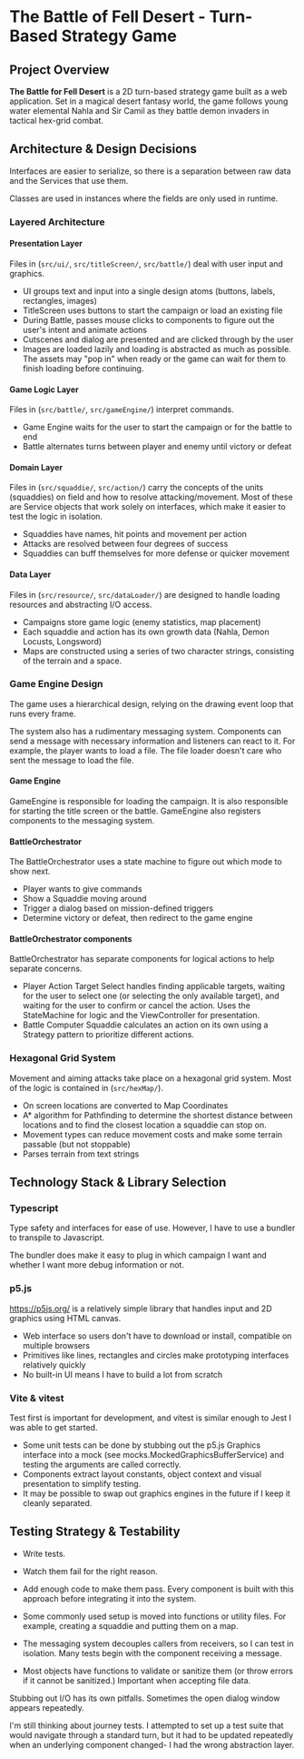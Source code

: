 # The Battle of Fell Desert - Turn-Based Strategy Game

## Project Overview

**The Battle for Fell Desert** is a 2D turn-based strategy game built as a web application.
Set in a magical desert fantasy world, the game follows young water elemental Nahla and Sir Camil as they battle demon invaders in tactical hex-grid combat.

## Architecture & Design Decisions

Interfaces are easier to serialize, so there is a separation between raw data and the Services that use them.

Classes are used in instances where the fields are only used in runtime.

### Layered Architecture

#### Presentation Layer

Files in (`src/ui/`, `src/titleScreen/`, `src/battle/`) deal with user input and graphics.

- UI groups text and input into a single design atoms (buttons, labels, rectangles, images)
- TitleScreen uses buttons to start the campaign or load an existing file
- During Battle, passes mouse clicks to components to figure out the user's intent and animate actions
- Cutscenes and dialog are presented and are clicked through by the user
- Images are loaded lazily and loading is abstracted as much as possible. The assets may "pop in" when ready or the game can wait for them to finish loading before continuing.

#### Game Logic Layer

Files in (`src/battle/`, `src/gameEngine/`) interpret commands.

- Game Engine waits for the user to start the campaign or for the battle to end
- Battle alternates turns between player and enemy until victory or defeat

#### Domain Layer

Files in (`src/squaddie/`, `src/action/`) carry the concepts of the units (squaddies) on field and how to resolve attacking/movement.
Most of these are Service objects that work solely on interfaces, which make it easier to test the logic in isolation.

- Squaddies have names, hit points and movement per action
- Attacks are resolved between four degrees of success
- Squaddies can buff themselves for more defense or quicker movement

#### Data Layer

Files in (`src/resource/`, `src/dataLoader/`) are designed to handle loading resources and abstracting I/O access.

- Campaigns store game logic (enemy statistics, map placement)
- Each squaddie and action has its own growth data (Nahla, Demon Locusts, Longsword)
- Maps are constructed using a series of two character strings, consisting of the terrain and a space.

### Game Engine Design

The game uses a hierarchical design, relying on the drawing event loop that runs every frame.

The system also has a rudimentary messaging system. Components can send a message with necessary information and listeners can react to it. For example, the player wants to load a file. The file loader doesn't care who sent the message to load the file.

#### Game Engine

GameEngine is responsible for loading the campaign. It is also responsible for starting the title screen or the battle.
GameEngine also registers components to the messaging system.

#### BattleOrchestrator

The BattleOrchestrator uses a state machine to figure out which mode to show next.

- Player wants to give commands
- Show a Squaddie moving around
- Trigger a dialog based on mission-defined triggers
- Determine victory or defeat, then redirect to the game engine

#### BattleOrchestrator components

BattleOrchestrator has separate components for logical actions to help separate concerns.

- Player Action Target Select handles finding applicable targets, waiting for the user to select one (or selecting the only available target), and waiting for the user to confirm or cancel the action. Uses the StateMachine for logic and the ViewController for presentation.
- Battle Computer Squaddie calculates an action on its own using a Strategy pattern to prioritize different actions.

### Hexagonal Grid System

Movement and aiming attacks take place on a hexagonal grid system. Most of the logic is contained in (`src/hexMap/`).

- On screen locations are converted to Map Coordinates
- A\* algorithm for Pathfinding to determine the shortest distance between locations and to find the closest location a squaddie can stop on.
- Movement types can reduce movement costs and make some terrain passable (but not stoppable)
- Parses terrain from text strings

## Technology Stack & Library Selection

### Typescript

Type safety and interfaces for ease of use. However, I have to use a bundler to transpile to Javascript.

The bundler does make it easy to plug in which campaign I want and whether I want more debug information or not.

### p5.js

https://p5js.org/ is a relatively simple library that handles input and 2D graphics using HTML canvas.

- Web interface so users don't have to download or install, compatible on multiple browsers
- Primitives like lines, rectangles and circles make prototyping interfaces relatively quickly
- No built-in UI means I have to build a lot from scratch

### Vite & vitest

Test first is important for development, and vitest is similar enough to Jest I was able to get started.

- Some unit tests can be done by stubbing out the p5.js Graphics interface into a mock (see mocks.MockedGraphicsBufferService) and testing the arguments are called correctly.
- Components extract layout constants, object context and visual presentation to simplify testing.
- It may be possible to swap out graphics engines in the future if I keep it cleanly separated.

## Testing Strategy & Testability

- Write tests.
- Watch them fail for the right reason.
- Add enough code to make them pass.
  Every component is built with this approach before integrating it into the system.

- Some commonly used setup is moved into functions or utility files. For example, creating a squaddie and putting them on a map.
- The messaging system decouples callers from receivers, so I can test in isolation. Many tests begin with the component receiving a message.
- Most objects have functions to validate or sanitize them (or throw errors if it cannot be sanitized.) Important when accepting file data.

Stubbing out I/O has its own pitfalls. Sometimes the open dialog window appears repeatedly.

I'm still thinking about journey tests. I attempted to set up a test suite that would navigate through a standard turn, but it had to be updated repeatedly when an underlying component changed- I had the wrong abstraction layer.
